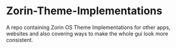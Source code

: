 # Zorin-Theme-Implementations
A repo containing Zorin OS Theme Implementations for other apps, websites and also covering ways to make the whole gui look more consistent. 
